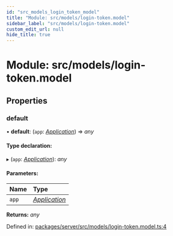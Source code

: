 ```yaml
---
id: "src_models_login_token_model"
title: "Module: src/models/login-token.model"
sidebar_label: "src/models/login-token.model"
custom_edit_url: null
hide_title: true
---
```


# Module: src/models/login-token.model

## Properties

### default

• **default**: (`app`: [*Application*](src_declarations.md#application)) => *any*

#### Type declaration:

▸ (`app`: [*Application*](src_declarations.md#application)): *any*

#### Parameters:

Name | Type |
:------ | :------ |
`app` | [*Application*](src_declarations.md#application) |

**Returns:** *any*

Defined in: [packages/server/src/models/login-token.model.ts:4](https://github.com/xr3ngine/xr3ngine/blob/7650c2bea/packages/server/src/models/login-token.model.ts#L4)
